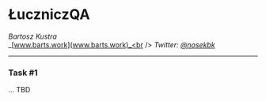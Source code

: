 # ŁuczniczQA
_Bartosz Kustra_<br />
_[www.barts.work](www.barts.work)_<br />
_Twitter: [@nosekbk](https://twitter.com/nosekbk)_<br />

----------

### Task #1
... TBD